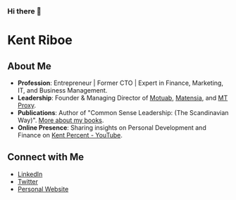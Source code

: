 ### Hi there 👋

# Kent Riboe

## About Me
- **Profession**: Entrepreneur | Former CTO | Expert in Finance, Marketing, IT, and Business Management.
- **Leadership**: Founder & Managing Director of [Motuab](#), [Matensia](#), and [MT Proxy](#).
- **Publications**: Author of "Common Sense Leadership: (The Scandinavian Way)". [More about my books](https://www.thriftbooks.com/a/kent-riboe/4867805/).
- **Online Presence**: Sharing insights on Personal Development and Finance on [Kent Percent - YouTube](https://www.youtube.com/@kentpercent).

## Connect with Me
- [LinkedIn](https://linkedin.com/in/kentriboe) 
- [Twitter](https://twitter.com/riboe_kent)
- [Personal Website](https://kentpercent.com/)
